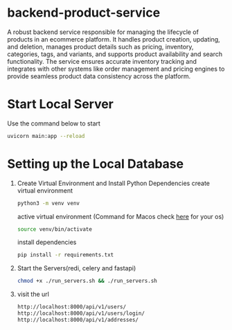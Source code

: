 # backend-product-service
A robust backend service responsible for managing the lifecycle of products in an ecommerce platform. It handles product creation, updating, and deletion, manages product details such as pricing, inventory, categories, tags, and variants, and supports product availability and search functionality. The service ensures accurate inventory tracking and integrates with other systems like order management and pricing engines to provide seamless product data consistency across the platform.

# Start Local Server
Use the command below to start
```bash 
uvicorn main:app --reload
```

# Setting up the Local Database
1. Create Virtual Environment and Install Python Dependencies
   create virtual environment
   ```bash
   python3 -m venv venv
   ```
   active virtual environment (Command for Macos check [here](https://docs.python.org/3/library/venv.html#how-venvs-work) for your os)
   ```bash
   source venv/bin/activate
   ```
   install dependencies
   ```bash
   pip install -r requirements.txt
   ```

2. Start the Servers(redi, celery and fastapi)
   ```bash
   chmod +x ./run_servers.sh && ./run_servers.sh

   ```

3. visit the url
   ```bash
   http://localhost:8000/api/v1/users/
   http://localhost:8000/api/v1/users/login/
   http://localhost:8000/api/v1/addresses/
   ```
